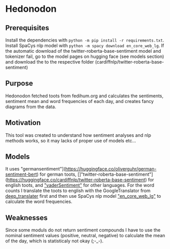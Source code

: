 # Hedonodon
## Prerequisites
Install the dependencies with `python -m pip install -r requirements.txt`.
Install SpaCys nlp model with `python -m spacy download en_core_web_lg`.
If the automatic download of the twitter-roberta-base-sentiment model and tokenizer fail, go to the model pages on hugging face (see models section) and download the to the respective folder (cardiffnlp/twitter-roberta-base-sentiment)

## Purpose
Hedonodon fetched toots from fedihum.org and calculates the sentiments, sentiment mean and word frequencies of each day, and creates fancy diagrams from the data.

## Motivation
This tool was created to understand how sentiment analyses and nlp methods works, so it may lacks of proper use of models etc...

## Models
It uses "germansentiment"](https://huggingface.co/oliverguhr/german-sentiment-bert) for german toots, []"twitter-roberta-base-sentiment"](https://huggingface.co/cardiffnlp/twitter-roberta-base-sentiment) for
english toots, and ["vaderSentiment"](https://pypi.org/project/vaderSentiment/)  for other languages.
For the word counts I translate the toots to english with the GoogleTranslator from [deep_translater](https://pypi.org/project/deep-translator/) first and then use SpaCys nlp model ["en_core_web_lg"](https://spacy.io/models/en/) to calculate the word frequencies.

## Weaknesses
Since some moduls do not return sentiment compounds I have to use the nominal sentiment values (positive, neutral, negative) to calculate the mean of the day, which is statisticaly not okay (;-_-).